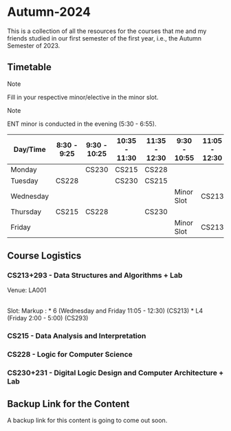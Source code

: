 # Autumn-2024

This is a collection of all the resources for the courses that me and my friends studied in our first semester of the first year, i.e., the Autumn Semester of 2023.

## Timetable

> [!NOTE]  
> Fill in your respective minor/elective in the minor slot.

> [!NOTE]  
> ENT minor is conducted in the evening (5:30 - 6:55).

| Day/Time  | 8:30 - 9:25 | 9:30 - 10:25  | 10:35 - 11:30 | 11:35 - 12:30  | 9:30 - 10:55 | 11:05 - 12:30  | 2:00 - 5:00 | 2:00 - 3:25  | 3:30 - 4:55 |
| ------------- | ------------- | ------------- | ------------- | ------------- | ------------- | ------------- | ------------- | ------------- | ------------- |
| Monday |   | CS230 | CS215 | CS228 |   |   |   |   | EC101 |
| Tuesday | CS228 |   | CS230 | CS215 |   |   | CS231 |   |   |
| Wednesday |   |   |   |   | Minor Slot | CS213 |   |   |   |
| Thursday | CS215 | CS228 |   | CS230 |   |   |   |   | EC101 |
| Friday |   |   |   |   | Minor Slot | CS213 | CS293 |   |   |

## Course Logistics

### CS213+293 - Data Structures and Algorithms + Lab

Venue: LA001

<br/>
Slot:
 Markup : * 6 (Wednesday and Friday 11:05 - 12:30) (CS213)
          * L4 (Friday 2:00 - 5:00) (CS293)


### CS215 - Data Analysis and Interpretation

### CS228 - Logic for Computer Science

### CS230+231 - Digital Logic Design and Computer Architecture + Lab

## Backup Link for the Content

A backup link for this content is going to come out soon.
